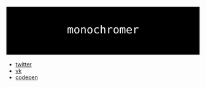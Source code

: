 ![hero-image](https://raw.githubusercontent.com/monochromer/monochromer/master/hero.svg)

* [twitter](https://twitter.com/DrMonochromer)
* [vk](https://vk.com/dr.monochromer)
* [codepen](https://codepen.io/monochromer)
